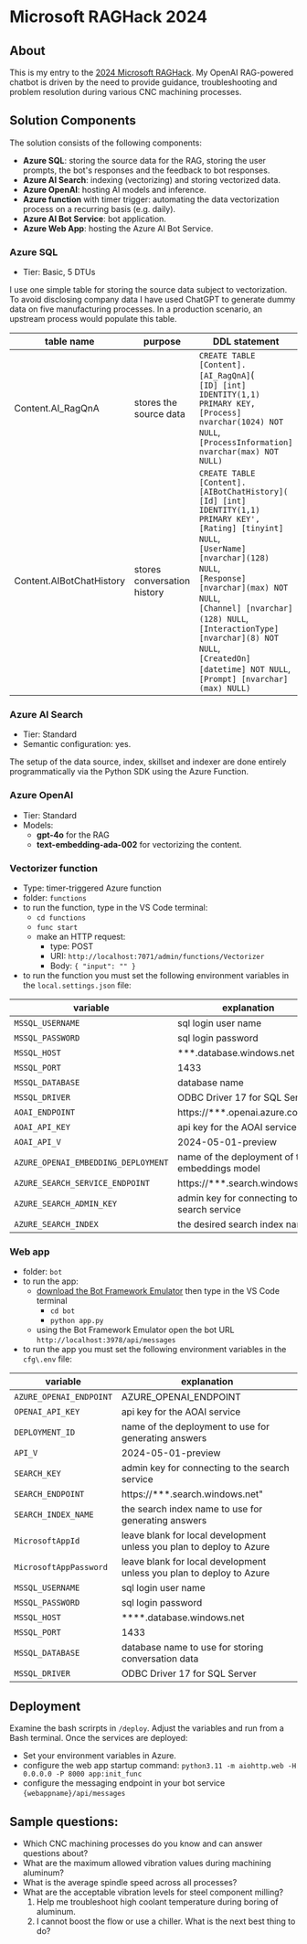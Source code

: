 # Microsoft RAGHack 2024

## About

This is my entry to the [2024 Microsoft RAGHack](https://techcommunity.microsoft.com/t5/educator-developer-blog/raghack-free-global-hackathon-sept-3rd-13th-2024/ba-p/4217191https://techcommunity.microsoft.com/t5/educator-developer-blog/raghack-free-global-hackathon-sept-3rd-13th-2024/ba-p/4217191). My OpenAI RAG-powered chatbot is driven by the need to provide guidance, troubleshooting and problem resolution during various CNC machining processes.

## Solution Components

The solution consists of the following components:

- **Azure SQL**: storing the source data for the RAG, storing the user prompts, the bot's responses and the feedback to bot responses. 
- **Azure AI Search**: indexing (vectorizing) and storing vectorized data.
- **Azure OpenAI**: hosting AI models and inference.
- **Azure function** with timer trigger: automating the data vectorization process on a recurring basis (e.g. daily).
- **Azure AI Bot Service**: bot application.
- **Azure Web App**: hosting the  Azure AI Bot Service.

### Azure SQL

- Tier: Basic, 5 DTUs

I use one simple table for storing the source data subject to vectorization. To avoid disclosing company data I have used ChatGPT to generate dummy data on five manufacturing processes. In a production scenario, an upstream process would populate this table. 

| table name | purpose | DDL statement |
|------------|----------|---------------|
| Content.AI_RagQnA| stores the source data | `CREATE TABLE [Content].[AI_RagQnA]`(<br> `[ID] [int] IDENTITY(1,1) PRIMARY KEY,`<br />`[Process] nvarchar(1024) NOT NULL`,<br />`[ProcessInformation] nvarchar(max) NOT NULL)`| 
| Content.AIBotChatHistory | stores conversation history | `CREATE TABLE [Content].[AIBotChatHistory](`<br>`[Id] [int] IDENTITY(1,1) PRIMARY KEY',`<br>`[Rating] [tinyint] NULL`,<br>`[UserName] [nvarchar](128) NULL`,<br>`[Response] [nvarchar](max) NOT NULL`,<br>`[Channel] [nvarchar](128) NULL`,<br>`[InteractionType] [nvarchar](8) NOT NULL`,<br>`[CreatedOn] [datetime] NOT NULL`,<br>`[Prompt] [nvarchar](max) NULL)`

### Azure AI Search

- Tier: Standard 
- Semantic configuration: yes. 

The setup of the data source, index, skillset and indexer are done entirely programmatically via the Python SDK using the Azure Function. 

### Azure OpenAI

- Tier: Standard
- Models:
    - **gpt-4o** for the RAG
    - **text-embedding-ada-002** for vectorizing the content. 

### Vectorizer function

- Type: timer-triggered Azure function
- folder: `functions`
- to run the function, type in the VS Code terminal: 
    - `cd functions`
    - `func start`
    - make an HTTP request:
        - type: POST
        - URI: `http://localhost:7071/admin/functions/Vectorizer`
        - Body: `{ "input": "" }`
- to run the function you must set the following environment variables in the `local.settings.json` file:

| variable | explanation |
|---|---|
| `MSSQL_USERNAME`| sql login user name |
| `MSSQL_PASSWORD`| sql login password |
| `MSSQL_HOST`| ***.database.windows.net |
| `MSSQL_PORT` | 1433 |
| `MSSQL_DATABASE` | database name |
| `MSSQL_DRIVER` | ODBC Driver 17 for SQL Server|
| `AOAI_ENDPOINT` | https://***.openai.azure.com/ |
| `AOAI_API_KEY`| api key for the AOAI service |,
| `AOAI_API_V` | 2024-05-01-preview |
| `AZURE_OPENAI_EMBEDDING_DEPLOYMENT` | name of the deployment of the embeddings model |
| `AZURE_SEARCH_SERVICE_ENDPOINT` | https://***.search.windows.net" |
| `AZURE_SEARCH_ADMIN_KEY` | admin key for connecting to the search service |
| `AZURE_SEARCH_INDEX` | the desired search index name | 

### Web app 

- folder: `bot`
- to run the app: 
    - [download the Bot Framework Emulator](https://learn.microsoft.com/en-us/azure/bot-service/bot-service-debug-emulator?view=azure-bot-service-4.0&tabs=python) then type in the VS Code terminal
        - `cd bot`
        - `python app.py`
    - using the Bot Framework Emulator open the bot URL `http://localhost:3978/api/messages`
- to run the app you must set the following environment variables in the `cfg\.env` file:

| variable | explanation |
|---|---|
| `AZURE_OPENAI_ENDPOINT`| AZURE_OPENAI_ENDPOINT|
| `OPENAI_API_KEY`| api key for the AOAI service |
| `DEPLOYMENT_ID` | name of the deployment to use for generating answers |
| `API_V` | 2024-05-01-preview |
| `SEARCH_KEY` | admin key for connecting to the search service |
| `SEARCH_ENDPOINT` | https://***.search.windows.net" |
| `SEARCH_INDEX_NAME` | the search index name to use for generating answers | 
| `MicrosoftAppId` | leave blank for local development unless you plan to deploy to Azure |
| `MicrosoftAppPassword` | leave blank for local development unless you plan to deploy to Azure |
| `MSSQL_USERNAME`| sql login user name |
| `MSSQL_PASSWORD`| sql login password |
| `MSSQL_HOST`| ****.database.windows.net |
| `MSSQL_PORT` | 1433 |
| `MSSQL_DATABASE` | database name to use for storing conversation data|
| `MSSQL_DRIVER` | ODBC Driver 17 for SQL Server|

## Deployment 

Examine the bash scrirpts in `/deploy`. Adjust the variables and run from a Bash terminal. 
Once the services are deployed:
- Set your environment variables in Azure.
- configure the web app startup command: `python3.11 -m aiohttp.web -H 0.0.0.0 -P 8000 app:init_func`
- configure the messaging endpoint in your bot service `{webappname}/api/messages`

## Sample questions:

- Which CNC machining processes do you know and can answer questions about?
- What are the maximum allowed vibration values during machining aluminum?
- What is the average spindle speed across all processes?
- What are the acceptable vibration levels for steel component milling?
    1. Help me troubleshoot high coolant temperature during boring of aluminum.
    2. I cannot boost the flow or use a chiller. What is the next best thing to do?